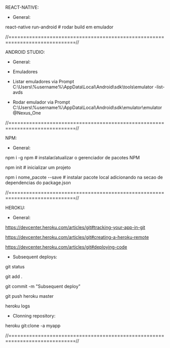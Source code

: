 REACT-NATIVE:

+ General:

react-native run-android # rodar build em emulador

//=============================================================================//

ANDROID STUDIO:

+ General:


+ Emuladores
+ Listar emuladores via Prompt
C:\Users\\%username%\AppData\Local\Android\sdk\tools\emulator -list-avds

+ Rodar emulador via Prompt
C:\Users\\%username%\AppData\Local\Android\sdk\emulator\emulator @Nexus_One


//=============================================================================//

NPM:

+ General:

npm i -g npm # instalar/atualizar o gerenciador de pacotes NPM

npm init # inicializar um projeto

npm i nome_pacote --save <package>  # instalar pacote local adicionando na secao de dependencias do package.json

//=============================================================================//

HEROKU:

+ General:

https://devcenter.heroku.com/articles/git#tracking-your-app-in-git

https://devcenter.heroku.com/articles/git#creating-a-heroku-remote

https://devcenter.heroku.com/articles/git#deploying-code

+ Subsequent deploys:

git status

git add .

git commit -m "Subsequent deploy"

git push heroku master

heroku logs

+ Clonning repository:

heroku git:clone -a myapp

//=============================================================================//
